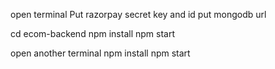 open terminal
Put razorpay secret key and id 
put mongodb url

cd ecom-backend
npm install 
npm start

open another terminal
npm install
npm start

